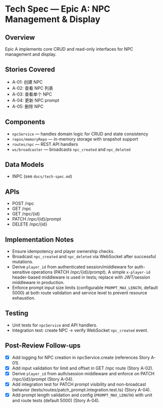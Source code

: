 # Tech Spec — Epic A: NPC Management & Display

## Overview
Epic A implements core CRUD and read-only interfaces for NPC management and display.

## Stories Covered
- A-01: 创建 NPC
- A-02: 查看 NPC 列表
- A-03: 查看单个 NPC
- A-04: 更新 NPC prompt
- A-05: 删除 NPC

## Components
- `npcService` — handles domain logic for CRUD and state consistency
- `repos/memoryRepo` — in-memory storage with snapshot support
- `routes/npc` — REST API handlers
- `ws/broadcaster` — broadcasts `npc_created` and `npc_deleted`

## Data Models
- INPC (see `docs/tech-spec.md`)

## APIs
- POST /npc
- GET /npc
- GET /npc/{id}
- PATCH /npc/{id}/prompt
- DELETE /npc/{id}

## Implementation Notes
- Ensure idempotency and player ownership checks.
- Broadcast `npc_created` and `npc_deleted` via WebSocket after successful mutations.
 - Derive `player_id` from authenticated session/middleware for auth-sensitive operations (PATCH /npc/{id}/prompt). A simple `x-player-id` header-based middleware is used in tests; replace with JWT/session middleware in production.
 - Enforce prompt input size limits (configurable `PROMPT_MAX_LENGTH`, default 5000) at both route validation and service level to prevent resource exhaustion.

## Testing
- Unit tests for `npcService` and API handlers.
- Integration test: create NPC → verify WebSocket `npc_created` event.

## Post-Review Follow-ups
- [x] Add logging for NPC creation in npcService.create (references Story A-01).
- [x] Add input validation for limit and offset in GET /npc route (Story A-02).
- [x] Derive `player_id` from auth/session middleware and enforce on PATCH /npc/{id}/prompt (Story A-04).
- [x] Add integration test for PATCH prompt visibility and non-broadcast behavior (tests/routes/patch_prompt.integration.test.ts) (Story A-04).
- [x] Add prompt length validation and config (`PROMPT_MAX_LENGTH`) with unit and route tests (default 5000) (Story A-04).
